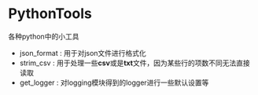 # PythonTools
各种python中的小工具

+ json_format : 用于对json文件进行格式化
+ strim_csv : 用于处理一些**csv**或是**txt**文件，因为某些行的项数不同无法直接读取
+ get_logger : 对logging模块得到的logger进行一些默认设置等
